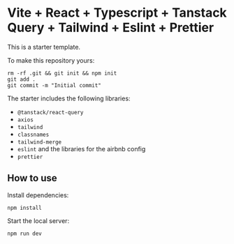 # Vite + React + Typescript + Tanstack Query + Tailwind + Eslint + Prettier

This is a starter template.

To make this repository yours:

```
rm -rf .git && git init && npm init
git add .
git commit -m "Initial commit"
```

The starter includes the following libraries:

- `@tanstack/react-query`
- `axios`
- `tailwind`
- `classnames`
- `tailwind-merge`
- `eslint` and the libraries for the airbnb config
- `prettier`

## How to use

Install dependencies:

```
npm install
```

Start the local server:

```
npm run dev
```
